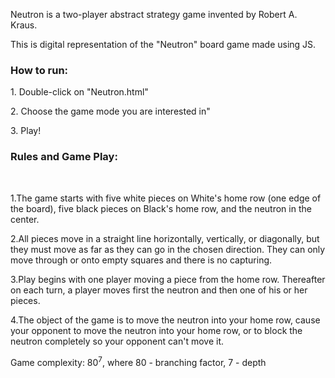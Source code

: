 <p>Neutron is a two-player abstract strategy game invented by Robert A. Kraus.</p>
<p>This is digital representation of the "Neutron" board game made using JS.</p>

<h3>How to run:</h3>
<p>1. Double-click on "Neutron.html"</p>
<p>2. Choose the game mode you are interested in"</p>
<p>3. Play!</p>

<h3 style=>Rules and Game Play:</h3> <br>
<p>1.The game starts with five white pieces on White's home row (one edge of the board), five black pieces on Black's home row, and the neutron in the center. </p>
<p>2.All pieces move in a straight line horizontally, vertically, or diagonally, but they must move as far as they can go in the chosen direction. They can only move through or onto empty squares and there is no capturing.</p>
<p>3.Play begins with one player moving a piece from the home row. Thereafter on each turn, a player moves first the neutron and then one of his or her pieces.</p>
<p>4.The object of the game is to move the neutron into your home row, cause your opponent to move the neutron into your home row, or to block the neutron completely so your opponent can't move it.</p>

Game complexity: 80<sup>7</sup>, 
where 80 - branching factor,
7 - depth
